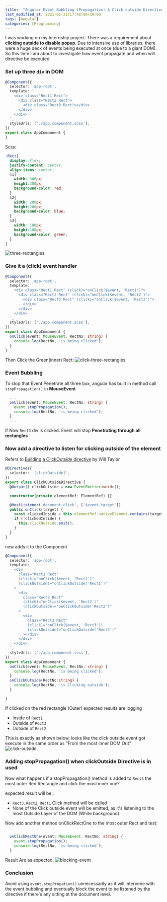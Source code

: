 ```yaml
---
title:  "Angular Event Bubbling (Propagation) & Click outside Directive"
last_modified_at: 2021-01-31T17:48:00+10:00
tags: [Angular] 
categories: [Programming]
---
```


I was working on my Internship project. There was a requirement about **clicking outside to disable popup**. Due to intensive use of libraries, there were a huge deck of events being executed at once (due to a giant DOM). So this time I am about to investigate how event propagate and when will directive be executed


### Set up three `div` in DOM

```ts
@Component({
  selector: 'app-root',
  template: `
    <div class="Rect1 Rect">
      <div class="Rect2 Rect">
        <div class="Rect3 Rect"></div>
      </div>
    </div>
  `,
  styleUrls: ['./app.component.scss'],
})
export class AppComponent {
}

```

Scss:
```scss
.Rect{
  display: flex;
  justify-content: center;
  align-items: center;
  &1{
    width: 300px;
    height:300px;
    background-color: red;
  }
  &2{
    width: 200px;
    height:200px;
    background-color: blue;
  }
  &3{
    width: 100px;
    height:100px;
    background-color: green;
  }
}

```

![three-rectangles](/assets/images/2020-12-12/three-rectangles.png)

### Give it a (click) event handler


```ts
@Component({
  selector: 'app-root',
  template: `
    <div class="Rect1 Rect" (click)="onClick($event, 'Rect1')">
      <div class="Rect2 Rect" (click)="onClick($event, 'Rect2')">
        <div class="Rect3 Rect" (click)="onClick($event, 'Rect3')">
        </div>
      </div>
    </div>
  `,
  styleUrls: ['./app.component.scss'],
})
export class AppComponent {
  onClick(event: MouseEvent, RectNo: string) {
    console.log(RectNo, 'is being clicked');
  }
}

```

Then Click the Green(inner) Rect:
![click-three-rectangles](/assets/images/2020-12-12/click-three-rectangles.png)


### Event Bubbling


To stop that Event Penetrate all three box, angular has built in method call `stopPropagation()` in **MouseEvent**

```ts
  ...
  onClick(event: MouseEvent, RectNo: string) {
    event.stopPropagation();
    console.log(RectNo, 'is being clicked');
  }
  ...
```
If Now `Rect3` div is clicked. Event will stop **Penetrating through all rectangles**

### Now add a directive to listen for clicking outside of the element


Refers to [Building a ClickOutside directive](https://willtaylor.blog/click-outside-directive/) by Will Taylor
```ts
@Directive({
  selector: '[clickOutside]',
})
export class ClickOutsideDirective {
  @Output() clickOutside = new EventEmitter<void>();

  constructor(private elementRef: ElementRef) {}

  @HostListener('document:click', ['$event.target'])
  public onClick(target) {
    const clickedInside = this.elementRef.nativeElement.contains(target);
    if (!clickedInside) {
      this.clickOutside.emit();
    }
  }
}

```

now adds it to the Component

```ts
@Component({
  selector: 'app-root',
  template: `
    <div
      class="Rect1 Rect"
      (click)="onClick($event, 'Rect1')"
      (clickOutside)="onClickOutside('Rect1')"
    >
      <div
        class="Rect2 Rect"
        (click)="onClick($event, 'Rect2')"
        (clickOutside)="onClickOutside('Rect2')"
      >
        <div
          class="Rect3 Rect"
          (click)="onClick($event, 'Rect3')"
          (clickOutside)="onClickOutside('Rect3')"
        ></div>
      </div>
    </div>
  `,
  styleUrls: ['./app.component.scss'],
})
export class AppComponent {
  onClick(event: MouseEvent, RectNo: string) {
    console.log(RectNo, 'is being clicked');
  }
  onClickOutside(RectNo:string) {
    console.log(RectNo, 'is Clicking outside');
  }

}

```

If clicked on the red rectangle (Outer) expected results are logging
- Inside of `Rect1`
- Outside of `Rect3`
- Outside of `Rect2`

This is exactly as shown below, looks like the click outside event got execute in the same order as "From the most inner DOM Out"
![click-outside](/assets/images/2020-12-12/click-outside.png)

### Adding stopPropagation() when clickOutside Directive is in used

Now what happens if a stopPropagation() method is added to `Rect3` the most outer Red Rectangle and click the most inner one?

expected result will be :

- `Rect3`, `Rect2`, `Rect1` Click method will be called
- None of the Click outside event will be emitted, as it's listening to the most Outside Layer of the DOM (White background)

Now add another method onClickRectOne to the most outer Rect and test:

```ts

  onClickRectOne(event: MouseEvent, RectNo: string) {
    event.stopPropagation();
    console.log(RectNo, 'is being clicked');
  }

```

Result Are as expected.
![blocking-event](/assets/images/2020-12-12/blocking-event.png)

### Conclusion

Avoid using `event.stopPropation()` unnecessarily as it will intervene with the event bubbling and eventually block the event to be listened by the directive if there's any sitting at the document level.
